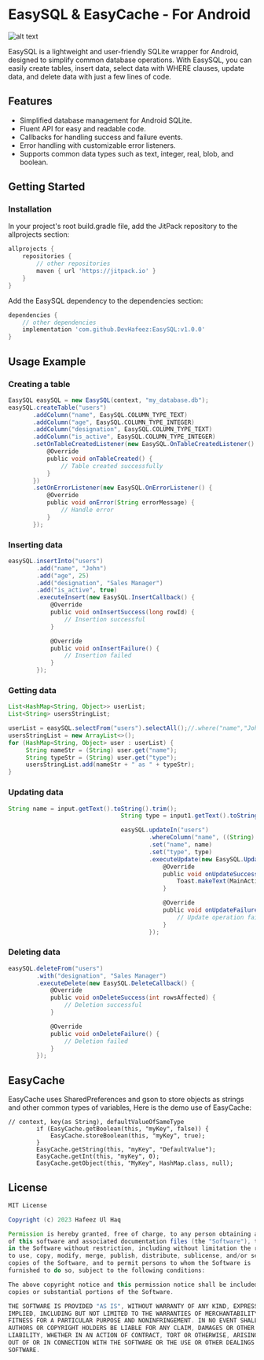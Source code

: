 # EasySQL & EasyCache - For Android

![alt text]([http://url/to/img.png](https://github.com/DevHafeez/EasySQL/blob/main/EasySQL/EasySQL.jpg))

EasySQL is a lightweight and user-friendly SQLite wrapper for Android, designed to simplify common database operations. With EasySQL, you can easily create tables, insert data, select data with WHERE clauses, update data, and delete data with just a few lines of code.

## Features

- Simplified database management for Android SQLite.
- Fluent API for easy and readable code.
- Callbacks for handling success and failure events.
- Error handling with customizable error listeners.
- Supports common data types such as text, integer, real, blob, and boolean.

## Getting Started

### Installation

In your project's root build.gradle file, add the JitPack repository to the allprojects section:

```groovy
allprojects {
    repositories {
        // other repositories
        maven { url 'https://jitpack.io' }
    }
}
```

Add the EasySQL dependency to the dependencies section:

```groovy
dependencies {
    // other dependencies
    implementation 'com.github.DevHafeez:EasySQL:v1.0.0'
}
```

## Usage Example
### Creating a table
 ```groovy
EasySQL easySQL = new EasySQL(context, "my_database.db");
easySQL.createTable("users")
        .addColumn("name", EasySQL.COLUMN_TYPE_TEXT)
        .addColumn("age", EasySQL.COLUMN_TYPE_INTEGER)
        .addColumn("designation", EasySQL.COLUMN_TYPE_TEXT)
        .addColumn("is_active", EasySQL.COLUMN_TYPE_INTEGER)
        .setOnTableCreatedListener(new EasySQL.OnTableCreatedListener() {
            @Override
            public void onTableCreated() {
                // Table created successfully
            }
        })
        .setOnErrorListener(new EasySQL.OnErrorListener() {
            @Override
            public void onError(String errorMessage) {
                // Handle error
            }
        });
```

### Inserting data

```groovy
easySQL.insertInto("users")
        .add("name", "John")
        .add("age", 25)
        .add("designation", "Sales Manager")
        .add("is_active", true)
        .executeInsert(new EasySQL.InsertCallback() {
            @Override
            public void onInsertSuccess(long rowId) {
                // Insertion successful
            }

            @Override
            public void onInsertFailure() {
                // Insertion failed
            }
        });
```

### Getting data

```groovy
List<HashMap<String, Object>> userList;
List<String> usersStringList;

userList = easySQL.selectFrom("users").selectAll();//.where("name","John");
usersStringList = new ArrayList<>();
for (HashMap<String, Object> user : userList) {
     String nameStr = (String) user.get("name");
     String typeStr = (String) user.get("type");
     usersStringList.add(nameStr + " as " + typeStr);
}
```

### Updating data

```groovy
String name = input.getText().toString().trim();
                                String type = input1.getText().toString().trim();

                                easySQL.updateIn("users")
                                        .whereColumn("name", ((String) adapter.getItem(i)).split(" as ")[0])
                                        .set("name", name)
                                        .set("type", type)
                                        .executeUpdate(new EasySQL.UpdateCallback() {
                                            @Override
                                            public void onUpdateSuccess(int rowsAffected) {
                                                Toast.makeText(MainActivity.this, "User updated!", Toast.LENGTH_SHORT).show();
                                            }

                                            @Override
                                            public void onUpdateFailure() {
                                                // Update operation failed
                                            }
                                        });
```

### Deleting data

```groovy
easySQL.deleteFrom("users")
        .with("designation", "Sales Manager")
        .executeDelete(new EasySQL.DeleteCallback() {
            @Override
            public void onDeleteSuccess(int rowsAffected) {
                // Deletion successful
            }

            @Override
            public void onDeleteFailure() {
                // Deletion failed
            }
        });
```
## EasyCache

EasyCache uses SharedPreferences and gson to store objects as strings and other common types of variables, Here is the demo use of EasyCache:

```grrovy
// context, key(as String), defaultValueOfSameType
        if (EasyCache.getBoolean(this, "myKey", false)) {
            EasyCache.storeBoolean(this, "myKey", true);
        }
        EasyCache.getString(this, "myKey", "DefaultValue");
        EasyCache.getInt(this, "myKey", 0);
        EasyCache.getObject(this, "MyKey", HashMap.class, null);
```

## License
```groovy
MIT License

Copyright (c) 2023 Hafeez Ul Haq

Permission is hereby granted, free of charge, to any person obtaining a copy
of this software and associated documentation files (the "Software"), to deal
in the Software without restriction, including without limitation the rights
to use, copy, modify, merge, publish, distribute, sublicense, and/or sell
copies of the Software, and to permit persons to whom the Software is
furnished to do so, subject to the following conditions:

The above copyright notice and this permission notice shall be included in all
copies or substantial portions of the Software.

THE SOFTWARE IS PROVIDED "AS IS", WITHOUT WARRANTY OF ANY KIND, EXPRESS OR
IMPLIED, INCLUDING BUT NOT LIMITED TO THE WARRANTIES OF MERCHANTABILITY,
FITNESS FOR A PARTICULAR PURPOSE AND NONINFRINGEMENT. IN NO EVENT SHALL THE
AUTHORS OR COPYRIGHT HOLDERS BE LIABLE FOR ANY CLAIM, DAMAGES OR OTHER
LIABILITY, WHETHER IN AN ACTION OF CONTRACT, TORT OR OTHERWISE, ARISING FROM,
OUT OF OR IN CONNECTION WITH THE SOFTWARE OR THE USE OR OTHER DEALINGS IN THE
SOFTWARE.
```
